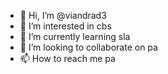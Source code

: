 - 👋 Hi, I’m @viandrad3
- 👀 I’m interested in  cbs
- 🌱 I’m currently learning  sla
- 💞️ I’m looking to collaborate on  pa
- 📫 How to reach me  pa

<!---
viandrad3/viandrad3 is a ✨ special ✨ repository because its `README.md` (this file) appears on your GitHub profile.
You can click the Preview link to take a look at your changes.
--->
